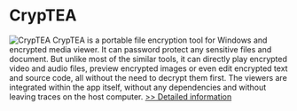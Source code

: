 # CrypTEA
![CrypTEA](https://mycommerce.akamaized.net/api/pimages/P300870545/BIG/300870545.JPG)
CrypTEA is a portable file encryption tool for Windows and encrypted media viewer. It can password protect any sensitive files and document. But unlike most of the similar tools, it can directly play encrypted video and audio files, preview encrypted images or even edit encrypted text and source code, all without the need to decrypt them first.
The viewers are integrated within the app itself, without any dependencies and without leaving traces on the host computer.
[>> Detailed information](https://secure.shareit.com/shareit/product.html?productid=300870545&affiliateid=200057808)
